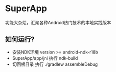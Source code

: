 # SuperApp
功能大杂烩，汇聚各种Android热门技术的本地实践版本

## 如何运行?
- 安装NDK环境 version >= android-ndk-r18b
- SuperApp/app/jni 执行 ndk-build
- 切回根目录 执行 ./gradlew assembleDebug
